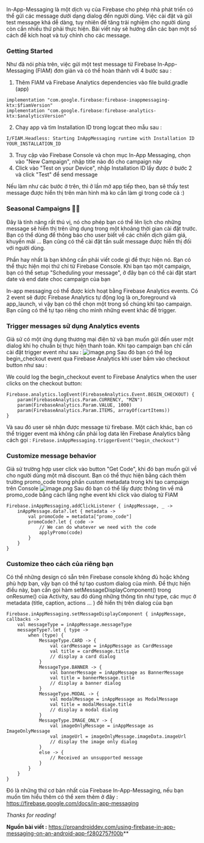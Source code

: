 In-App-Messaging là một dịch vụ của Firebase cho phép nhà phát triển có thể gửi các message dưới dạng dialog đến người dùng. Việc cài đặt và gửi test message khá dễ dàng, tuy nhiên để tăng trải nghiệm cho người dùng còn cần nhiều thứ phải thực hiện. Bài viết này sẽ hướng dẫn các bạn một số cách để kích hoạt và tuỳ chỉnh cho các message.

### Getting Started
Như đã nói phía trên, việc gửi một test message từ Firebase In-App-Messaging (FIAM) đơn giản và có thể hoàn thành với 4 bước sau : 

1. Thêm FIAM và Firebase Analytics dependencies vào file build.gradle (app)
```
implementation "com.google.firebase:firebase-inappmessaging-ktx:$fiamVersion"
implementation "com.google.firebase:firebase-analytics-ktx:$analyticsVersion"
```
2. Chạy app và tìm Installation ID trong logcat theo mẫu sau :

```I/FIAM.Headless: Starting InAppMessaging runtime with Installation ID YOUR_INSTALLATION_ID```

3. Truy cập vào Firebase Console và chọn mục In-App Messaging, chọn vào "New Campaign", nhập title nào đó cho campaign này 
4. Click vào "Test on your Device", nhập Installation ID lấy được ở bước 2 và click "Test" để send message

Nếu làm như các bước ở trên, thì ở lần mở app tiếp theo, bạn sẽ thấy test message được hiển thị trên màn hình mà ko cần làm gì trong code cả :)

### Seasonal Campaigns 🐰🎄
Đây là tính năng rất thú vị, nó cho phép bạn có thể lên lịch cho những message  sẽ hiển thị trên ứng dụng trong một khoảng thời gian cài đặt trước. Bạn có thể dùng để thông báo cho user biết về các chiến dịch giảm giá, khuyến mãi ... Bạn cũng có thể cài đặt tần suất message được hiển thị đối với người dùng.

Phần hay nhất là bạn không cần phải viết code gì để thực hiện nó. Bạn có thể thực hiện mọi thứ chỉ từ Firebase Console. Khi bạn tạo một campaign, bạn có thể setup "Scheduling your message", ở đây bạn có thể cài đặt start date và end date choc campaign của bạn 

In-app messaging có thể được kích hoạt bằng Firebase Analytics events. Có 2 event sẽ được Firebase Analytics tự động log là on_foreground và app_launch, vì vậy bạn có thể chọn một trong số chúng khi tạo campaign. Bạn cũng có thể tự tạo riêng cho mình những event khác để trigger.

### Trigger messages sử dụng Analytics events 

Giả sử có một ứng dụng thương mại điện tử và bạn muốn gửi đến user một dialog khi họ chuẩn bị thực hiện thanh toán. Khi tạo campaign bạn chỉ cần cài đặt trigger event như sau : 
![image.png](https://images.viblo.asia/387bcad0-7a36-4ee2-82ed-95d13b26da60.png)
Sau đó bạn có thể log begin_checkout event qua Firebase Analytics khi user bấm vào checkout button như sau : 

We could log the begin_checkout event to Firebase Analytics when the user clicks on the checkout button:
```
Firebase.analytics.logEvent(FirebaseAnalytics.Event.BEGIN_CHECKOUT) {
    param(FirebaseAnalytics.Param.CURRENCY, "MZN")
    param(FirebaseAnalytics.Param.VALUE, 1000)
    param(FirebaseAnalytics.Param.ITEMS, arrayOf(cartItems))
}
```
Và sau đó user sẽ nhận được message từ firebase.
Một cách khác, bạn có thể trigger event mà không cần phải log data lên Firebase Analytics bằng cách gọi : 
`Firebase.inAppMessaging.triggerEvent("begin_checkout")`

### Customize message behavior
Giả sử trường hợp user click vào button "Get Code", khi đó bạn muốn gửi về cho người dùng một mã discount. Bạn có thể thực hiện bằng cách thêm trường promo_code trong phần custom metadata trong khi tạo campaign trên Console 
![image.png](https://images.viblo.asia/813d3dd1-4a42-4b32-bce6-c4072078d555.png)
Sau đó bạn có thể lấy được thông tin về mã promo_code bằng cách lắng nghe event khi click vào dialog từ FIAM 
```
Firebase.inAppMessaging.addClickListener { inAppMessage, _ ->
    inAppMessage.data?.let { metadata ->
        val promoCode = metadata["promo_code"]
        promoCode?.let { code ->
            // We can do whatever we need with the code
            applyPromo(code)
        }
    }
}
```

### Customize theo cách của riêng bạn 
Có thể những design có sẵn trên Firebase console không đủ hoặc không phù hợp bạn, vậy bạn có thể tự tạo custom dialog của mình.
Để thực hiện điều này, bạn cần gọi hàm setMessageDisplayComponent() trong onResume() của Activity, sau đó dùng những thông tin như type, các mục ở metadata (title, caption, actions ... ) để hiển thị trên dialog của bạn 

```
Firebase.inAppMessaging.setMessageDisplayComponent { inAppMessage, callbacks ->
    val messageType = inAppMessage.messageType
    messageType?.let { type ->
        when (type) {
            MessageType.CARD -> {
                val cardMessage = inAppMessage as CardMessage
                val title = cardMessage.title
                // display a card dialog
            }
            MessageType.BANNER -> {
                val bannerMessage = inAppMessage as BannerMessage
                val title = bannerMessage.title
                // display a banner dialog
            }
            MessageType.MODAL -> {
                val modalMessage = inAppMessage as ModalMessage
                val title = modalMessage.title
                // display a modal dialog
            }
            MessageType.IMAGE_ONLY -> {
                val imageOnlyMessage = inAppMessage as ImageOnlyMessage
                val imageUrl = imageOnlyMessage.imageData.imageUrl
                // display the image only dialog
            }
            else -> {
                // Received an unsupported message
            }
        }
    }
}
```

Đó là những thứ cơ bản nhất của Firebase In-App-Messaging, nếu bạn muốn tìm hiểu thêm có thể xem thêm ở đây : 
https://firebase.google.com/docs/in-app-messaging

*Thanks for reading!*

**Nguồn bài viết :** https://proandroiddev.com/using-firebase-in-app-messaging-on-an-android-app-f2802757f00b**
